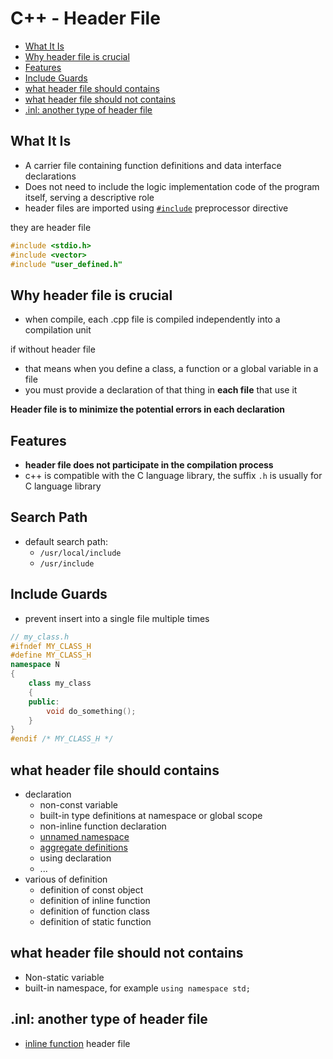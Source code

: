 # C++ - Header File

* [What It Is](#what-it-is)
* [Why header file is crucial](#why-header-file-is-crucial)
* [Features](#features)
* [Include Guards](#include-guards)
* [what header file should contains](#what-header-file-should-contains)
* [what header file should not contains](#what-header-file-should-not-contains)
* [.inl: another type of header file](#.inl:-another-type-of-header-file)

## What It Is

- A carrier file containing function definitions and data interface declarations
- Does not need to include the logic implementation code of the program itself, serving a descriptive role
- header files are imported using [`#include`](c++-preprocess.md##include) preprocessor directive

they are header file

```c++
#include <stdio.h>  
#include <vector>  
#include "user_defined.h"
```

## Why header file is crucial

- when compile, each .cpp file is compiled independently into a compilation unit

if without header file

- that means when you define a class, a function or a global variable in a file
- you must provide a declaration of that thing in **each file** that use it

**Header file is to minimize the potential errors in each declaration**

## Features

- **header file does not participate in the compilation process**
- c++ is compatible with the C language library, the suffix `.h` is usually for C language library

## Search Path

- default search path:
  - `/usr/local/include`
  - `/usr/include`

## Include Guards

- prevent insert into a single file multiple times

```cpp
// my_class.h
#ifndef MY_CLASS_H
#define MY_CLASS_H
namespace N
{
    class my_class
    {
    public:
        void do_something();
    }
}
#endif /* MY_CLASS_H */
```

## what header file should contains

- declaration
  - non-const variable
  - built-in type definitions at namespace or global scope
  - non-inline function declaration
  - [unnamed namespace]()
  - [aggregate definitions]()
  - using declaration
  - ...
- various of definition
  - definition of const object
  - definition of  inline function
  - definition of function class
  - definition of static function

## what header file should not contains

- Non-static variable
- built-in namespace, for example `using namespace std;`

## .inl: another type of header file

- [inline function](c++-inline-function.md) header file

